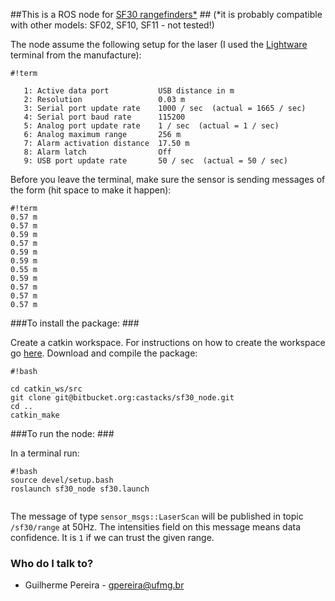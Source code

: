 ##This is a ROS node for [SF30 rangefinders*](http://www.lightware.co.za/shop/en/4-drone-altimeters) ##
(*it is probably compatible with other models: SF02, SF10, SF11 - not tested!)

The node assume the following setup for the laser (I used the [Lightware](http://www.lightware.co.za/shop/en/content/8-software) terminal from the manufacture):

  
```
#!term

   1: Active data port           USB distance in m
   2: Resolution                 0.03 m
   3: Serial port update rate    1000 / sec  (actual = 1665 / sec)
   4: Serial port baud rate      115200
   5: Analog port update rate    1 / sec  (actual = 1 / sec)
   6: Analog maximum range       256 m
   7: Alarm activation distance  17.50 m
   8: Alarm latch                Off
   9: USB port update rate       50 / sec  (actual = 50 / sec)

```

Before you leave the terminal, make sure the sensor is sending messages of the form (hit space to make it happen):


```
#!term
0.57 m
0.57 m
0.59 m
0.57 m
0.59 m
0.59 m
0.55 m
0.59 m
0.57 m
0.57 m
0.57 m

```


###To install the package: ###

Create a catkin workspace. For instructions on how to create the workspace go [here](http://wiki.ros.org/catkin/Tutorials/create_a_workspace). Download and compile the package:


```
#!bash

cd catkin_ws/src
git clone git@bitbucket.org:castacks/sf30_node.git
cd ..
catkin_make
```


###To run the node: ###

In a terminal run:

```
#!bash
source devel/setup.bash
roslaunch sf30_node sf30.launch


```

The message of type `sensor_msgs::LaserScan` will be published in topic `/sf30/range` at 50Hz. The intensities field on this message means data confidence. It is `1` if we can trust the given range.

### Who do I talk to? ###

* Guilherme Pereira - gpereira@ufmg.br